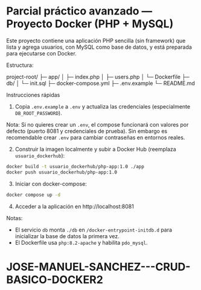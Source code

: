 # Parcial práctico avanzado — Proyecto Docker (PHP + MySQL)

Este proyecto contiene una aplicación PHP sencilla (sin framework) que lista y agrega usuarios, con MySQL como base de datos, y está preparada para ejecutarse con Docker.

Estructura:

project-root/
├─ app/
│  ├─ index.php
│  ├─ users.php
│  └─ Dockerfile
├─ db/
│  └─ init.sql
├─ docker-compose.yml
├─ .env.example
└─ README.md

Instrucciones rápidas

1) Copia `.env.example` a `.env` y actualiza las credenciales (especialmente `DB_ROOT_PASSWORD`).

Nota: Si no quieres crear un `.env`, el compose funcionará con valores por defecto (puerto 8081 y credenciales de prueba). Sin embargo es recomendable crear `.env` para cambiar contraseñas en entornos reales.

2) Construir la imagen localmente y subir a Docker Hub (reemplaza `usuario_dockerhub`):

```bash
docker build -t usuario_dockerhub/php-app:1.0 ./app
docker push usuario_dockerhub/php-app:1.0
```

3) Iniciar con docker-compose:

```bash
docker compose up -d
```

4) Acceder a la aplicación en http://localhost:8081

Notas:
- El servicio `db` monta `./db` en `/docker-entrypoint-initdb.d` para inicializar la base de datos la primera vez.
- El Dockerfile usa `php:8.2-apache` y habilita `pdo_mysql`.
# JOSE-MANUEL-SANCHEZ---CRUD-BASICO-DOCKER2


